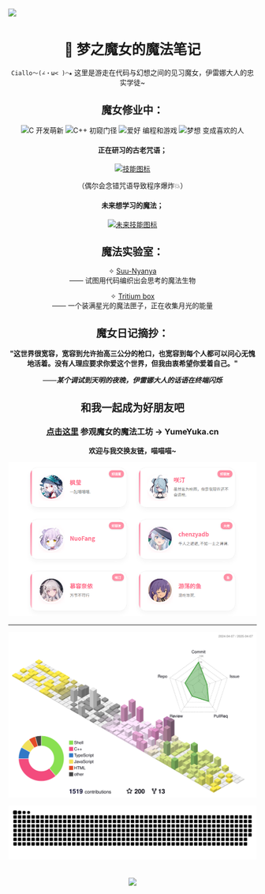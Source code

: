 <!-- Updated formatting and syntax for better readability and consistency -->

![](https://img.nightrainmilkyway.cn/img/20250202225615973.webp)
---

<div align="center">

# 💫 梦之魔女的魔法笔记

`Ciallo～(∠・ω< )⌒★` 这里是游走在代码与幻想之间的见习魔女，伊雷娜大人的忠实学徒~

## **魔女修业中：**
<div align="center">
    <img src="https://img.shields.io/badge/C-开发萌新-fcbfc7?style=for-the-badge&logoColor=white" alt="C 开发萌新" />
    <img src="https://img.shields.io/badge/C++-初窥门径-fcbfc7?style=for-the-badge&logoColor=white" alt="C++ 初窥门径" />
    <img src="https://img.shields.io/badge/爱好-编程和游戏-fcbfc7?style=for-the-badge" alt="爱好 编程和游戏" />
    <img src="https://img.shields.io/badge/梦想-变成喜欢的人-fcbfc7?style=for-the-badge" alt="梦想 变成喜欢的人" />
</div>

#### **正在研习的古老咒语；**  
<p align="center">
  <a href="https://skillicons.dev">
    <img src="https://skillicons.dev/icons?i=c,cpp,kotlin,python&theme=light" alt="技能图标" />
  </a>
</p>

（偶尔会念错咒语导致程序爆炸💥）  

#### **未来想学习的魔法；**
<p align="center">
  <a href="https://skillicons.dev">
    <img src="https://skillicons.dev/icons?i=vue,vite,react,java,javascript,go,cs,flutter&theme=light" alt="未来技能图标" />
  </a>
</p>

## **魔法实验室：**

✧ [Suu-Nyanya](https://github.com/YumeYuka/Suu-Nyanya)  
—— 试图用代码编织出会思考的魔法生物  

✧ [Tritium box](https://github.com/TimeBreeze/Tritium_box)  
—— 一个装满星光的魔法匣子，正在收集月光的能量  

## **魔女日记摘抄：**

**"这世界很宽容，宽容到允许抬高三公分的枪口，也宽容到每个人都可以问心无愧地活着。没有人理应要求你爱这个世界，但我由衷希望你爱着自己。"**

——***某个调试到天明的夜晚，伊雷娜大人的话语在终端闪烁***

## **和我一起成为好朋友吧**

### [点击这里](https://YumeYuka.cn) 参观魔女的魔法工坊 → YumeYuka.cn
**欢迎与我交换友链，喵喵喵~**

![Friedns](friends_layout.png)

---

![](./profile-3d-contrib/profile-south-season.svg)

<picture>
  <source media="(prefers-color-scheme: dark)" srcset="https://raw.githubusercontent.com/NightRainMilkyWay/NightRainMilkyWay/output/github-contribution-grid-snake-dark.svg">
  <source media="(prefers-color-scheme: light)" srcset="https://raw.githubusercontent.com/NightRainMilkyWay/NightRainMilkyWay/output/github-contribution-grid-snake.svg">
  <img alt="github contribution grid snake animation" src="https://raw.githubusercontent.com/NightRainMilkyWay/NightRainMilkyWay/output/github-contribution-grid-snake.svg">
</picture>

![](https://img.nightrainmilkyway.cn/img/20250202225615919.webp)
---

<!---
YumeYuka/YumeYuka is a ✨ special ✨ repository because its `README.md` (this file) appears on your GitHub profile.
You can click the Preview link to take a look at your changes.
--->
